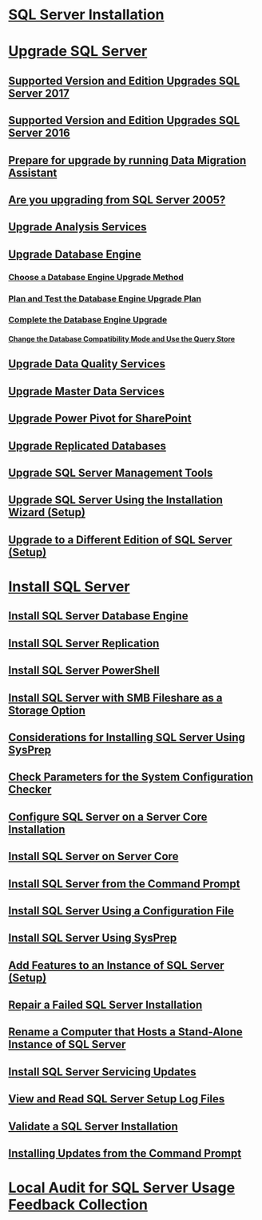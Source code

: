 # [SQL Server Installation](installation-for-sql-server.md)  
# [Upgrade SQL Server](upgrade-sql-server.md)  
## [Supported Version and Edition Upgrades SQL Server 2017](supported-version-and-edition-upgrades-2017.md)  
## [Supported Version and Edition Upgrades SQL Server 2016](supported-version-and-edition-upgrades.md)  
## [Prepare for upgrade by running Data Migration Assistant](prepare-for-upgrade-by-running-data-migration-assistant.md)  
## [Are you upgrading from SQL Server 2005?](are-you-upgrading-from-sql-server-2005.md)  
## [Upgrade Analysis Services](upgrade-analysis-services.md)  
## [Upgrade Database Engine](upgrade-database-engine.md)  
### [Choose a Database Engine Upgrade Method](choose-a-database-engine-upgrade-method.md)  
### [Plan and Test the Database Engine Upgrade Plan](plan-and-test-the-database-engine-upgrade-plan.md)  
### [Complete the Database Engine Upgrade](complete-the-database-engine-upgrade.md)  
#### [Change the Database Compatibility Mode and Use the Query Store](change-the-database-compatibility-mode-and-use-the-query-store.md)  
## [Upgrade Data Quality Services](upgrade-data-quality-services.md)  
## [Upgrade Master Data Services](upgrade-master-data-services.md)  
## [Upgrade Power Pivot for SharePoint](upgrade-power-pivot-for-sharepoint.md)  
## [Upgrade Replicated Databases](upgrade-replicated-databases.md)  
## [Upgrade SQL Server Management Tools](upgrade-sql-server-management-tools.md)  
## [Upgrade SQL Server Using the Installation Wizard (Setup)](upgrade-sql-server-using-the-installation-wizard-setup.md)  
## [Upgrade to a Different Edition of SQL Server (Setup)](upgrade-to-a-different-edition-of-sql-server-setup.md)  
# [Install SQL Server](install-sql-server.md)  
## [Install SQL Server Database Engine](install-sql-server-database-engine.md)  
## [Install SQL Server Replication](install-sql-server-replication.md)  
## [Install SQL Server PowerShell](install-sql-server-powershell.md)  
## [Install SQL Server with SMB Fileshare as a Storage Option](install-sql-server-with-smb-fileshare-as-a-storage-option.md)  
## [Considerations for Installing SQL Server Using SysPrep](considerations-for-installing-sql-server-using-sysprep.md)  
## [Check Parameters for the System Configuration Checker](check-parameters-for-the-system-configuration-checker.md)  
## [Configure SQL Server on a Server Core Installation](configure-sql-server-on-a-server-core-installation.md)  
## [Install SQL Server on Server Core](install-sql-server-on-server-core.md)  
<!--## [Install SQL Server from the Installation Wizard (Setup)](install-sql-server-from-the-installation-wizard-setup.md)-->  
## [Install SQL Server from the Command Prompt](install-sql-server-2016-from-the-command-prompt.md)  
## [Install SQL Server Using a Configuration File](install-sql-server-2016-using-a-configuration-file.md)  
## [Install SQL Server Using SysPrep](install-sql-server-using-sysprep.md)  
## [Add Features to an Instance of SQL Server (Setup)](add-features-to-an-instance-of-sql-server-2016-setup.md)  
## [Repair a Failed SQL Server Installation](repair-a-failed-sql-server-installation.md)  
## [Rename a Computer that Hosts a Stand-Alone Instance of SQL Server](rename-a-computer-that-hosts-a-stand-alone-instance-of-sql-server.md)  
## [Install SQL Server Servicing Updates](install-sql-server-servicing-updates.md)  
## [View and Read SQL Server Setup Log Files](view-and-read-sql-server-setup-log-files.md)  
## [Validate a SQL Server Installation](validate-a-sql-server-installation.md)  
## [Installing Updates from the Command Prompt](installing-updates-from-the-command-prompt.md)  
# [Local Audit for SQL Server Usage Feedback Collection](local-audit-for-sql-server-usage-feedback-collection.md)  
